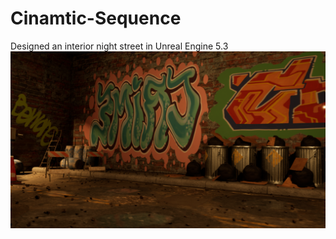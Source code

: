 # Cinamtic-Sequence
Designed an interior night street in Unreal Engine 5.3 
![image alt](https://github.com/ABALions-github/Cinamtic-Sequence/blob/d99b4baa9627311b9743fb4001086e0639d2ea9b/MasterSequence.0599.png)
